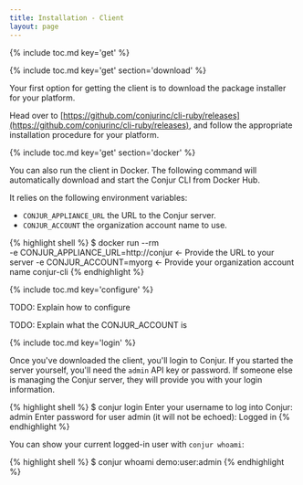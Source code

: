 ```yaml
---
title: Installation - Client
layout: page
---
```


{% include toc.md key='get' %}

{% include toc.md key='get' section='download' %}

Your first option for getting the client is to download the package installer
for your platform. 

Head over to [https://github.com/conjurinc/cli-ruby/releases](https://github.com/conjurinc/cli-ruby/releases), 
and follow the appropriate installation procedure for your platform.

{% include toc.md key='get' section='docker' %}

You can also run the client in Docker. The following command will automatically
download and start the Conjur CLI from Docker Hub. 

It relies on the following environment variables:

* `CONJUR_APPLIANCE_URL` the URL to the Conjur server. 
* `CONJUR_ACCOUNT` the organization account name to use.

{% highlight shell %}
$ docker run --rm \
  -e CONJUR_APPLIANCE_URL=http://conjur <- Provide the URL to your server
  -e CONJUR_ACCOUNT=myorg <- Provide your organization account name
  conjur-cli
{% endhighlight %}

{% include toc.md key='configure' %}

TODO: Explain how to configure

TODO: Explain what the CONJUR_ACCOUNT is

{% include toc.md key='login' %}

Once you've downloaded the client, you'll login to Conjur. If you started
the server yourself, you'll need the `admin` API key or password. If 
someone else is managing the Conjur server, they will provide you with
your login information.

{% highlight shell %}
$ conjur login
Enter your username to log into Conjur: admin
Enter password for user admin (it will not be echoed):
Logged in
{% endhighlight %}

You can show your current logged-in user with `conjur whoami`:

{% highlight shell %}
$ conjur whoami
demo:user:admin
{% endhighlight %}
